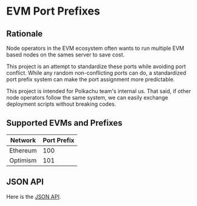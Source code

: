 # EVM Port Prefixes

## Rationale

Node operators in the EVM ecosystem often wants to run multiple EVM based nodes on the sames server to save cost.

This project is an attempt to standardize these ports while avoiding port conflict. While any random non-conflicting ports can do, a standardized port prefix system can make the port assignment more predictable.

This project is intended for Polkachu team's internal us. That said, if other node operators follow the same system, we can easily exchange deployment scripts without breaking codes.

## Supported EVMs and Prefixes

| Network  | Port Prefix |
| -------- | ----------- |
| Ethereum | 100         |
| Optimism | 101         |

## JSON API

Here is the [JSON API](https://raw.githubusercontent.com/PolkachuIntern/evm-port-prefixes/master/networks.json).
